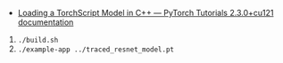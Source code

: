 
- [Loading a TorchScript Model in C++ — PyTorch Tutorials 2.3.0+cu121 documentation](https://pytorch.org/tutorials/advanced/cpp_export.html)

1. `./build.sh`
2. `./example-app ../traced_resnet_model.pt`
